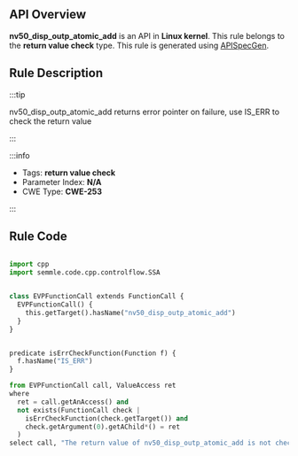 ---
---


## API Overview
**nv50_disp_outp_atomic_add** is an API in **Linux kernel**. This rule belongs to the **return value check** type. This rule is generated using [APISpecGen](../../tools/APISpecGen).
## Rule Description

:::tip

nv50_disp_outp_atomic_add returns error pointer on failure, use IS_ERR to check the return value

:::

:::info

- Tags: **return value check**
- Parameter Index: **N/A**
- CWE Type: **CWE-253**

:::

## Rule Code
```python

import cpp
import semmle.code.cpp.controlflow.SSA


class EVPFunctionCall extends FunctionCall {
  EVPFunctionCall() {
    this.getTarget().hasName("nv50_disp_outp_atomic_add")
  }
}


predicate isErrCheckFunction(Function f) {
  f.hasName("IS_ERR") 
}

from EVPFunctionCall call, ValueAccess ret
where
  ret = call.getAnAccess() and
  not exists(FunctionCall check |
    isErrCheckFunction(check.getTarget()) and
    check.getArgument(0).getAChild*() = ret
  )
select call, "The return value of nv50_disp_outp_atomic_add is not checked with IS_ERR."
    
```